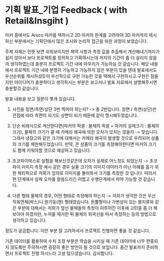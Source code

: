 # 기획 발표_기업 Feedback ( with Retail&Insgiht )

마커 중에서도 Aruco 마커를 택하시고 2D 마커의 한계를 고려하여 3D 마커까지 제시하신 부분에서는 기획단에서 많은 조사와 논리적 접근을 위한 과정이 보였습니다.

주제 자체는 언뜻 보면 쉬워보이지만 제약 사항과 측정 값을 추출해서 계산해내기까지가 쉽지 않아서 보다 프로젝트를 정의하고 기획하시는데 까지의 기간이 좀 더 걸리지 않을까 생각하였는데 충분히 프로젝트 기간 내에 마무리가 가능하실 것 같습니다. 해당 내용에서 프로젝트 기간 내에 분명히 가능하고 가능하지 않은 부분이 있을 텐데 발표에서도 우선순위를 제시하셨듯이 우선적으로 구현 가능한 것을 택해서 구현하시고 구현은 힘들지만 아이디어가 충분하다고 생각하시는 부분은 보고서나 발표 자료에서 설명해주시면 충분할것 같습니다.

발표 내용을 보고 질문이 몇개 있습니다.
1. 사진을 정면/측면/상단 3번 찍어야 하는지?
-> 총 2번입니다.
정면 / 측면(상단)은 관점에 따라 측면이 되기도 상면이 되기 때문에 같이 명시해두었습니다.

2. 단순 비례식으로 계산한다면(마커의 픽셀 : 물체의 픽셀 = 마커의 실제크기 : 물체의 크기), 물체의 크기가 클 때 카메라 왜곡에 의한 오차가 있지는 않을지
-> 맞습니다. 
그래서 냉장고와 같은 크기에 대해서는 카메라 왜곡이 발생할 것으로 우려되어 상품의 크기를 제한해두었습니다.
만약, 큰 상품의 크기를 측정해야한다면 마커의 크기도 함께 키워야할 것으로 예상하고 있습니다.

3. 초코파이박스로 실험을 해보신것같은데 오차가 실제로 어느정도 되었는지
-> 초코파이 이미지 측정 예시 같은 경우 실물 크기의 이미지 데이터가 아닌 이해를 돕기 위한 체리픽으로 
저희가 임의로 이미지를 불러와서 크기를 측정한 것 입니다. 따라서 현 단계에서 실제 오차를 말씀드리긴 어렵고 수행단계에서 파악 가능할 것 같습니다.

4. 다른 형태 물체의 경우, 어떤 형태로 측정해야 하는지
-> 저희가 생각한 것은 우선 직육면체(박스)나 원기둥(캔) 형태였습니다. 
원뿔형이나 가변성이 있는 봉지류와 같은 부분에 대해서는 저희가 앞선 물체들의 측정이 이루어진 이후에 고민을 좀 더 해보아야 하겠지만, 누끼를 제거한 뒤 물체의 외곽선을 따서 측정하는 등의 방법으로 생각하고 있습니다.


정도가 궁금합니다. 이런 부분 잘 고려하셔서 프로젝트 진행하면 좋을 것 같습니다.


기존 데이터를 활용하여 수치 조정 부분은 학습을 시키실 때 기존 데이터에 너무 편중되지 않도록만 주의하시면 굉장히 좋은 방안이 될 것으로 보입니다. 중간 발표까지 준비하면서 프로젝트 진행 하시느라 고생 많으셨습니다. 감사합니다.